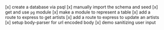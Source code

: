 [x] create a database via psql
[x] manually import the schema and seed
[x] get and use `pg` module
[x] make a module to represent a table
[x] add a route to express to get artists
[x] add a route to express to update an artists
  [x] setup body-parser for url encoded body
[x] demo sanitizing user input
